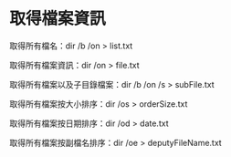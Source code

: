 # 取得檔案資訊

取得所有檔名：dir /b /on &gt; list.txt

取得所有檔案資訊：dir /on &gt; file.txt

取得所有檔案以及子目錄檔案：dir /b /on /s &gt; subFile.txt

取得所有檔案按大小排序：dir /os &gt; orderSize.txt

取得所有檔案按日期排序：dir /od &gt; date.txt

取得所有檔案按副檔名排序：dir /oe &gt; deputyFileName.txt

